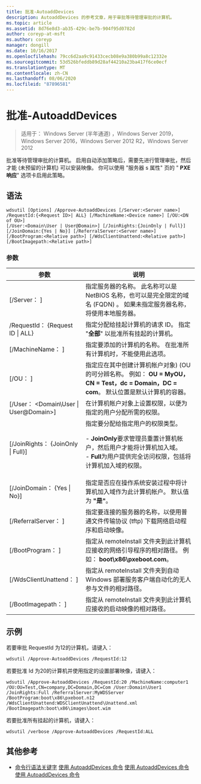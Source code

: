 ```yaml
---
title: 批准-AutoaddDevices
description: AutoaddDevices 的参考文章，用于审批等待管理审批的计算机。
ms.topic: article
ms.assetid: 8d76e8d3-ab35-429c-be7b-904f95d0782d
author: coreyp-at-msft
ms.author: coreyp
manager: dongill
ms.date: 10/16/2017
ms.openlocfilehash: 79cc6d2aa9c91433cecb08e9a380b99a8c12332e
ms.sourcegitcommit: 53d526bfeddb89d28af44210a23ba417f6ce0ecf
ms.translationtype: MT
ms.contentlocale: zh-CN
ms.lasthandoff: 08/06/2020
ms.locfileid: "87896581"
---
```

# <a name="approve-autoadddevices"></a>批准-AutoaddDevices

> 适用于： Windows Server (半年通道) ，Windows Server 2019，Windows Server 2016，Windows Server 2012 R2，Windows Server 2012

批准等待管理审批的计算机。 启用自动添加策略后，需要先进行管理审批，然后才能 (未预留的计算机) 可以安装映像。 你可以使用 "服务器 s 属性" 页的 " **PXE 响应**" 选项卡启用此策略。

## <a name="syntax"></a>语法
```
wdsutil [Options] /Approve-AutoaddDevices [/Server:<Server name>] /RequestId:{<Request ID>| ALL} [/MachineName:<Device name>] [/OU:<DN of OU>]
[/User:<Domain\User | User@Domain>] [/JoinRights:{JoinOnly | Full}] [/JoinDomain:{Yes | No}] [/ReferralServer:<Server name>] [/BootProgram:<Relative path>] [/WdsClientUnattend:<Relative path>] [/BootImagepath:<Relative path>]
```
### <a name="parameters"></a>参数
|参数|说明|
|-------|--------|
|[/Server： <Server name> ]|指定服务器的名称。 此名称可以是 NetBIOS 名称，也可以是完全限定的域名 (FQDN) 。 如果未指定服务器名称，将使用本地服务器。|
|/RequestId： {Request ID &#124; ALL}|指定分配给挂起计算机的请求 ID。 指定 "**全部**" 以批准所有挂起的计算机。|
|[/MachineName： <Device name> ]|指定要添加的计算机的名称。 在批准所有计算机时，不能使用此选项。|
|[/OU： <DN of OU> ]|指定应在其中创建计算机帐户对象)  (OU 的可分辨名称。 例如： **OU = MyOU，CN = Test，dc = Domain，DC = com**。 默认位置是默认计算机的容器。|
|[/User： <Domain\User &#124; User@Domain>]|在计算机帐户对象上设置权限，以便为指定的用户分配所需的权限。|
|[/JoinRights： {JoinOnly &#124; Full}]|指定要分配给指定用户的权限类型。<p>-   **JoinOnly**要求管理员重置计算机帐户，然后用户才能将计算机加入域。<br />-   **Full**为用户提供完全访问权限，包括将计算机加入域的权限。|
|[/JoinDomain： {Yes &#124; No}]|指定是否应在操作系统安装过程中将计算机加入域作为此计算机帐户。 默认值为 **"是"**。|
|[/ReferralServer： <Server name> ]|指定要连接的服务器的名称，以使用普通文件传输协议 (tftp) 下载网络启动程序和启动映像。|
|[/BootProgram： <Relative path> ]|指定从 remoteInstall 文件夹到此计算机应接收的网络引导程序的相对路径。 例如： **boot\x86\pxeboot.com**。|
|[/WdsClientUnattend： <Relative path> ]|指定从 remoteInstall 文件夹到自动 Windows 部署服务客户端自动化的无人参与文件的相对路径。|
|[/BootImagepath： <Relative path> ]|指定从 remoteInstall 文件夹到此计算机应接收的启动映像的相对路径。|
## <a name="examples"></a>示例
若要审批 RequestId 为12的计算机，请键入：
```
wdsutil /Approve-AutoaddDevices /RequestId:12
```
若要批准 Id 为20的计算机并使用指定的设置部署映像，请键入：
```
wdsutil /Approve-AutoaddDevices /RequestId:20 /MachineName:computer1 /OU:OU=Test,CN=company,DC=Domain,DC=Com /User:Domain\User1
/JoinRights:Full /ReferralServer:MyWDSServer /BootProgram:boot\x86\pxeboot.n12 /WdsClientUnattend:WDSClientUnattend\Unattend.xml /BootImagepath:boot\x86\images\boot.wim
```
若要批准所有挂起的计算机，请键入：
```
wdsutil /verbose /Approve-AutoaddDevices /RequestId:ALL
```
## <a name="additional-references"></a>其他参考
- [命令行语法关键字](command-line-syntax-key.md) 
[使用 AutoaddDevices 命令](using-the-delete-autoadddevices-command.md) 
[使用 AutoaddDevices 命令](using-the-get-autoadddevices-command.md) 
[使用 AutoaddDevices 命令](using-the-reject-autoadddevices-command.md)
